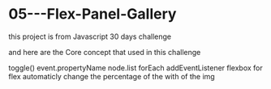 # 05---Flex-Panel-Gallery

this project is from Javascript 30 days challenge 

and here are the Core concept that used in this challenge 

toggle()
event.propertyName
node.list 
forEach 
addEventListener 
flexbox for flex automaticly change the percentage of the with of the img
